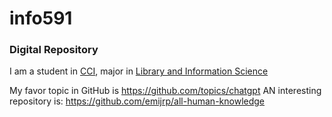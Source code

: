 # info591
<h3> Digital Repository </h3>

I am a student in [CCI](http://cci.drexel.edu), major in [Library and Information Science](https://drexel.edu/cci/academics/masters-programs/ms-in-library-information-science/)

My favor topic in GitHub is https://github.com/topics/chatgpt 
AN interesting repository is: https://github.com/emijrp/all-human-knowledge 
